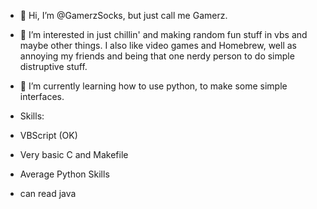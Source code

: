 - 👋 Hi, I’m @GamerzSocks, but just call me Gamerz.
- 👀 I’m interested in just chillin' and making random fun stuff in vbs and maybe other things. I also like video games and Homebrew, well as annoying my friends and being that one nerdy person to do simple distruptive stuff.
- 🌱 I’m currently learning how to use python, to make some simple interfaces.

- Skills:
- VBScript (OK)
- Very basic C and Makefile
- Average Python Skills
- can read java


